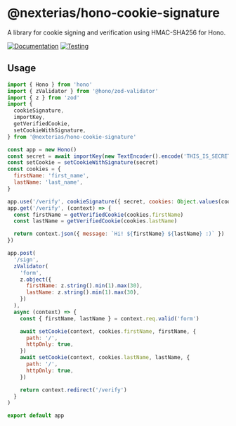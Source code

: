 # @nexterias/hono-cookie-signature

A library for cookie signing and verification using HMAC-SHA256 for Hono.

[![Documentation](https://github.com/nexterias/hono-cookie-signature/actions/workflows/docs.yml/badge.svg)](https://github.com/nexterias/hono-cookie-signature/actions/workflows/docs.yml)
[![Testing](https://github.com/nexterias/hono-cookie-signature/actions/workflows/tests.yml/badge.svg)](https://github.com/nexterias/hono-cookie-signature/actions/workflows/tests.yml)

## Usage

```js
import { Hono } from 'hono'
import { zValidator } from '@hono/zod-validator'
import { z } from 'zod'
import {
  cookieSignature,
  importKey,
  getVerifiedCookie,
  setCookieWithSignature,
} from '@nexterias/hono-cookie-signature'

const app = new Hono()
const secret = await importKey(new TextEncoder().encode('THIS_IS_SECRET_KEY'))
const setCookie = setCookieWithSignature(secret)
const cookies = {
  firstName: 'first_name',
  lastName: 'last_name',
}

app.use('/verify', cookieSignature({ secret, cookies: Object.values(cookies) }))
app.get('/verify', (context) => {
  const firstName = getVerifiedCookie(cookies.firstName)
  const lastName = getVerifiedCookie(cookies.lastName)

  return context.json({ message: `Hi! ${firstName} ${lastName} :)` })
})

app.post(
  '/sign',
  zValidator(
    'form',
    z.object({
      firstName: z.string().min(1).max(30),
      lastName: z.string().min(1).max(30),
    })
  ),
  async (context) => {
    const { firstName, lastName } = context.req.valid('form')

    await setCookie(context, cookies.firstName, firstName, {
      path: '/',
      httpOnly: true,
    })
    await setCookie(context, cookies.lastName, lastName, {
      path: '/',
      httpOnly: true,
    })

    return context.redirect('/verify')
  }
)

export default app
```
